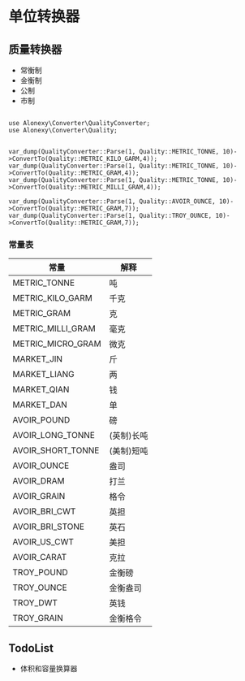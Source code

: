 # 单位转换器

## 质量转换器
- 常衡制
- 金衡制
- 公制
- 市制

```

use Alonexy\Converter\QualityConverter;
use Alonexy\Converter\Quality;


var_dump(QualityConverter::Parse(1, Quality::METRIC_TONNE, 10)->ConvertTo(Quality::METRIC_KILO_GARM,4));
var_dump(QualityConverter::Parse(1, Quality::METRIC_TONNE, 10)->ConvertTo(Quality::METRIC_GRAM,4));
var_dump(QualityConverter::Parse(1, Quality::METRIC_TONNE, 10)->ConvertTo(Quality::METRIC_MILLI_GRAM,4));

var_dump(QualityConverter::Parse(1, Quality::AVOIR_OUNCE, 10)->ConvertTo(Quality::METRIC_GRAM,7));
var_dump(QualityConverter::Parse(1, Quality::TROY_OUNCE, 10)->ConvertTo(Quality::METRIC_GRAM,7));
```
### 常量表
|  常量   | 解释  |
|  ----  | ----  |
| METRIC_TONNE  | 吨 |
| METRIC_KILO_GARM  | 千克 |
| METRIC_GRAM  | 克 |
| METRIC_MILLI_GRAM  | 毫克 |
| METRIC_MICRO_GRAM  | 微克 |
| MARKET_JIN  | 斤 |
| MARKET_LIANG  | 两 |
| MARKET_QIAN  | 钱 |
| MARKET_DAN  | 单 |
| AVOIR_POUND | 磅 |
| AVOIR_LONG_TONNE | (英制)长吨 |
| AVOIR_SHORT_TONNE | (美制)短吨 |
| AVOIR_OUNCE  | 盎司 |
| AVOIR_DRAM  | 打兰 |
| AVOIR_GRAIN | 格令 |
| AVOIR_BRI_CWT | 英担 |
| AVOIR_BRI_STONE  | 英石 |
| AVOIR_US_CWT | 美担 |
| AVOIR_CARAT | 克拉 |
| TROY_POUND | 金衡磅 |
| TROY_OUNCE | 金衡盎司 |
| TROY_DWT |  英钱|
| TROY_GRAIN | 金衡格令 |


## TodoList

- 体积和容量换算器
